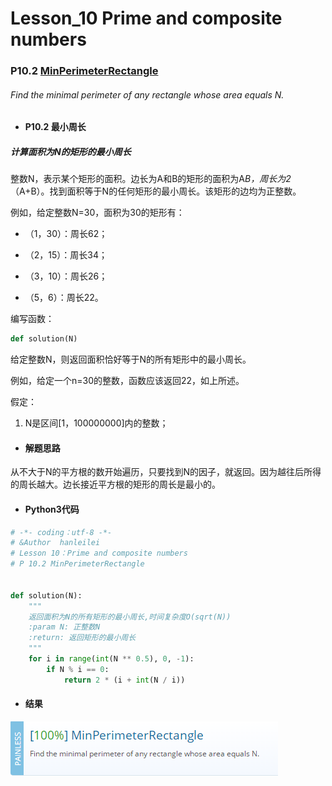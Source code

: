 # Lesson_10 Prime and composite numbers  


### P10.2 [MinPerimeterRectangle](https://app.codility.com/programmers/lessons/10-prime_and_composite_numbers/min_perimeter_rectangle/) 

###### Find the minimal perimeter of any rectangle whose area equals N.

* #### P10.2  最小周长

#####  计算面积为N的矩形的最小周长

整数N，表示某个矩形的面积。边长为A和B的矩形的面积为A*B，周长为2*（A+B）。找到面积等于N的任何矩形的最小周长。该矩形的边均为正整数。

例如，给定整数N=30，面积为30的矩形有：

  * （1，30）：周长62；

  * （2，15）：周长34；

  * （3，10）：周长26；

  * （5，6）：周长22。

编写函数：
```python
def solution(N)
```

给定整数N，则返回面积恰好等于N的所有矩形中的最小周长。

例如，给定一个n=30的整数，函数应该返回22，如上所述。

假定：

   1. N是区间[1，100000000]内的整数；




* #### 解题思路

从不大于N的平方根的数开始遍历，只要找到N的因子，就返回。因为越往后所得的周长越大。边长接近平方根的矩形的周长是最小的。

* #### Python3代码

```python
# -*- coding：utf-8 -*-
# &Author  hanleilei
# Lesson 10：Prime and composite numbers
# P 10.2 MinPerimeterRectangle


def solution(N):
    """
    返回面积为N的所有矩形的最小周长,时间复杂度O(sqrt(N))
    :param N: 正整数N
    :return: 返回矩形的最小周长
    """
    for i in range(int(N ** 0.5), 0, -1):
        if N % i == 0:
            return 2 * (i + int(N / i))
```


* #### 结果


![image](https://github.com/Anfany/Codility-Lessons-By-Python3/blob/master/L10_Prime%20and%20composite%20numbers/10.2.png)

